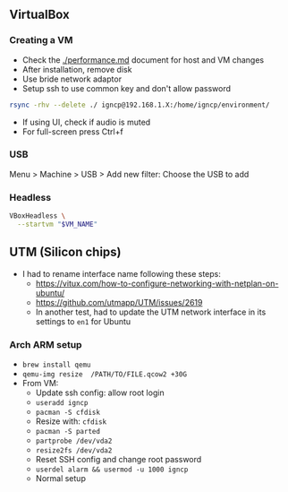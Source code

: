 ## VirtualBox

### Creating a VM

- Check the [./performance.md](./performance.md) document for host and VM changes
- After installation, remove disk
- Use bride network adaptor
- Setup ssh to use common key and don't allow password

```bash
rsync -rhv --delete ./ igncp@192.168.1.X:/home/igncp/environment/
```

- If using UI, check if audio is muted
- For full-screen press Ctrl+f

### USB

Menu > Machine > USB > Add new filter: Choose the USB to add

### Headless

```bash
VBoxHeadless \
  --startvm "$VM_NAME"
```

## UTM (Silicon chips)

- I had to rename interface name following these steps:
    - https://vitux.com/how-to-configure-networking-with-netplan-on-ubuntu/
    - https://github.com/utmapp/UTM/issues/2619
    - In another test, had to update the UTM network interface in its settings to `en1` for Ubuntu

### Arch ARM setup

- `brew install qemu`
- `qemu-img resize  /PATH/TO/FILE.qcow2 +30G`
- From VM:
    - Update ssh config: allow root login
    - `useradd igncp`
    - `pacman -S cfdisk`
    - Resize with: `cfdisk`
    - `pacman -S parted`
    - `partprobe /dev/vda2`
    - `resize2fs /dev/vda2`
    - Reset SSH config and change root password
    - `userdel alarm && usermod -u 1000 igncp`
    - Normal setup
